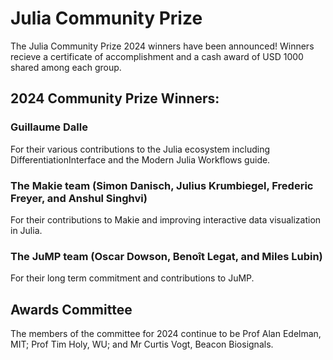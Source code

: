 # Julia Community Prize

The Julia Community Prize 2024 winners have been announced! Winners recieve a certificate of accomplishment and a cash award of USD 1000 shared among each group.

## 2024 Community Prize Winners: 

### Guillaume Dalle 
For their various contributions to the Julia ecosystem including DifferentiationInterface and the Modern Julia Workflows guide.

### The Makie team (Simon Danisch, Julius Krumbiegel, Frederic Freyer, and Anshul Singhvi)
For their contributions to Makie and improving interactive data visualization in Julia.

### The JuMP team (Oscar Dowson, Benoît Legat, and Miles Lubin)
For their long term commitment and contributions to JuMP.

## Awards Committee

The members of the committee for 2024 continue to be Prof Alan Edelman, MIT; Prof Tim Holy, WU; and Mr Curtis Vogt, Beacon Biosignals.

